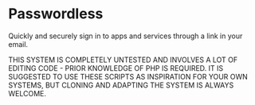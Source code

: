 # Passwordless
Quickly and securely sign in to apps and services through a link in your email.

THIS SYSTEM IS COMPLETELY UNTESTED AND INVOLVES A LOT OF EDITING CODE - PRIOR KNOWLEDGE OF PHP IS REQUIRED. IT IS SUGGESTED TO USE THESE SCRIPTS AS INSPIRATION FOR YOUR OWN SYSTEMS, BUT CLONING AND ADAPTING THE SYSTEM IS ALWAYS WELCOME.
